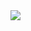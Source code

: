 <a href="https://www.linkedin.com/in/joshblaz/">
   <img src="http://www.lexingtonsc.org/images/blog/2017/08-Aug/Linkedin%20PRINT-01.png?Action=thumbnail&Width=500&algorithm=fill_proportional">
</a>

